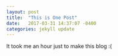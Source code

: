 ```yaml
---
layout: post
title:  "This is One Post"
date:   2017-03-31 14:37:07 -0400
categories: jekyll update
---
```

It took me an hour just to make this blog :(